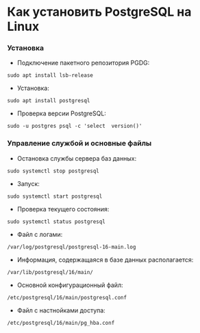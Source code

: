 # Как установить PostgreSQL на Linux

### Установка

* Подключение пакетного репозитория PGDG:

`sudo apt install lsb-release`

* Установка:

`sudo apt install postgresql`

* Проверка версии PostgreSQL:

`sudo -u postgres psql -c 'select  version()'`

### Управление службой и основные файлы

* Остановка службы сервера баз данных:

`sudo systemctl stop postgresql`

* Запуск:

`sudo systemctl start postgresql`

* Проверка текущего состояния:

`sudo systemctl status postgresql`

* Файл с логами:

`/var/log/postgresql/postgresql-16-main.log`

* Информация, содержащаяся в базе данных располагается:

`/var/lib/postgresql/16/main/`

* Основной конфигурационный файл:

`/etc/postgresql/16/main/postgresql.conf`

* Файл с настнойками доступа:

`/etc/postgresql/16/main/pg_hba.conf`
